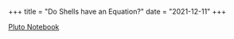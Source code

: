 +++
title = "Do Shells have an Equation?"
date = "2021-12-11"
+++

[Pluto Notebook](/pluto_notebooks/shell.html)

